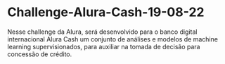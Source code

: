 # Challenge-Alura-Cash-19-08-22
Nesse challenge da Alura, será desenvolvido para o banco digital internacional Alura Cash um conjunto de análises e modelos de machine learning supervisionados, para auxiliar na tomada de decisão para concessão de crédito.
